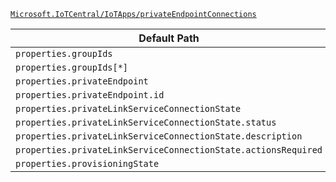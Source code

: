 [`Microsoft.IoTCentral/IoTApps/privateEndpointConnections`](https://docs.microsoft.com/en-us/azure/templates/microsoft.iotcentral/iotapps/privateendpointconnections)

| Default Path | Alias |
|---|---|
| `properties.groupIds` | `Microsoft.IoTCentral/iotApps/privateEndpointConnections/groupIds` |
| `properties.groupIds[*]` | `Microsoft.IoTCentral/iotApps/privateEndpointConnections/groupIds[*]` |
| `properties.privateEndpoint` | `Microsoft.IoTCentral/iotApps/privateEndpointConnections/privateEndpoint` |
| `properties.privateEndpoint.id` | `Microsoft.IoTCentral/iotApps/privateEndpointConnections/privateEndpoint.id` |
| `properties.privateLinkServiceConnectionState` | `Microsoft.IoTCentral/iotApps/privateEndpointConnections/privateLinkServiceConnectionState` |
| `properties.privateLinkServiceConnectionState.status` | `Microsoft.IoTCentral/iotApps/privateEndpointConnections/privateLinkServiceConnectionState.status` |
| `properties.privateLinkServiceConnectionState.description` | `Microsoft.IoTCentral/iotApps/privateEndpointConnections/privateLinkServiceConnectionState.description` |
| `properties.privateLinkServiceConnectionState.actionsRequired` | `Microsoft.IoTCentral/iotApps/privateEndpointConnections/privateLinkServiceConnectionState.actionsRequired` |
| `properties.provisioningState` | `Microsoft.IoTCentral/iotApps/privateEndpointConnections/provisioningState` |

